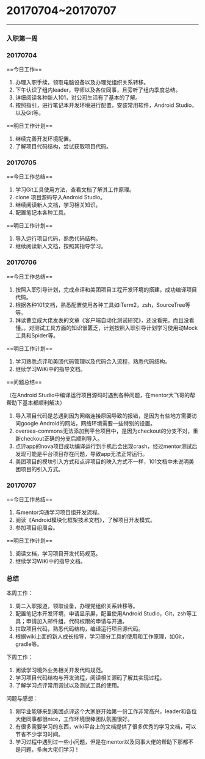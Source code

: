 # 20170704~20170707
---
### 入职第一周

### 20170704
==今日工作==

1. 办理入职手续，领取电脑设备以及办理党组织关系转移。
2. 下午认识了组内leader，导师以及各位同事，且旁听了组内季度总结。
3. 详细阅读各种新人101，对公司生活有了基本的了解。
4. 按照指引，进行笔记本开发环境进行配置，安装常用软件，Android Studio，以及Git等。

==明日工作计划== 
  
1. 继续完善开发环境配置。
2. 了解项目代码结构，尝试获取项目代码。   

### 20170705

==今日工作总结==
   
1. 学习Git工具使用方法，查看文档了解其工作原理。   
2. clone 项目源码导入Android Studio。    
3. 继续阅读新人文档，学习相关知识。    
4. 配置笔记本各种工具。   


==明日工作计划==

1. 导入运行项目代码，熟悉代码结构。
2. 继续阅读新人文档，按照其指导学习。

### 20170706

==今日工作总结== 

1. 按照入职引导计划，完成点评和美团项目工程开发环境的搭建，成功编译项目代码。
2. 根据各种101文档，熟悉配置使用各种工具如iTerm2，zsh，SourceTree等等。
3. 拜读曹立成大佬发表的文章《客户端自动化测试研究》，还没看完，而且没看懂。。对测试工具方面的知识很匮乏，计划按照入职引导计划学习使用动Mock工具和Spider等。


==明日工作计划==

1. 学习熟悉点评和美团代码管理以及代码合入流程，熟悉代码结构。
2. 继续学习WiKi中的指导文档。

==问题总结==

（在Android Studio中编译运行项目源码时遇到各种问题，在mentor大飞哥的帮帮助下基本都顺利解决）

1. 导入项目代码是总遇到因为网络连接原因导致的报错，是因为有些地方需要访问google Android的网站，网络环境需要一些特别的设置。
2. oversea-commons无法添加到平台项目中，是因为checkout的分支不对，重新checkout正确的分支后顺利导入。
3. 点评app的nova项目成功编译运行到手机后会出现crash，经过mentor测试后发现可能是平台项目存在问题，导致app无法正常运行。
4. 美团项目的模块引入方式和点评项目的映入方式不一样，101文档中未说明美团项目的引入方式。

### 20170707
==今日工作总结==

1. 与mentor沟通学习项目组开发流程。
2. 阅读《Android模块化框架技术文档》，了解项目开发模式。
3. 参加项目组周会。


==明日工作计划==

1. 阅读文档，学习项目开发代码规范。
2. 继续学习WiKi中的指导文档。

### 总结

本周工作：

1. 周二入职报道，领取设备，办理党组织关系转移等。
2. 配置笔记本开发环境，申请显示屏，配置使用Android Studio，Git，zsh等工具；申请加入邮件组，代码权限的申请与开通。
3. 拉取项目代码，熟悉代码结构，编译运行项目源代码。
4. 根据wiki上面的新人成长指导，学习部分工具的使用和工作原理，如Git，gradle等。

下周工作：

1. 阅读学习境外业务相关开发代码规范。
2. 学习项目代码结构与开发流程，阅读相关源码了解其实现过程。
3. 了解学习点评常用调试以及测试工具的使用。

问题与感想：

1. 刚毕业能够来到美团点评这个大家庭开始第一份工作非常高兴，leader和各位大佬同事都很nice，工作环境很棒团队氛围很好。
2. 有很多需要学习的东西，wiki平台上的文档提供了很多优秀的学习文档，可以节省不少学习时间。
3. 学习过程中遇到过一些小问题，但是在mentor以及同事大佬的帮助下那都不是问题，多向大佬们学习！

